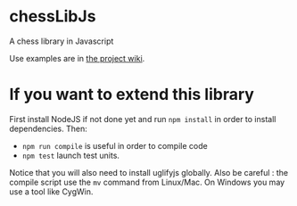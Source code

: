 # chessLibJs
A chess library in Javascript

Use examples are in [the project wiki](https://goo.gl/44RBT5).

If you want to extend this library
==================================

First install NodeJS if not done yet and run `npm install` in order to install dependencies. Then:

* `npm run compile` is useful in order to compile code
* `npm test` launch test units.

Notice that you will also need to install uglifyjs globally.
Also be careful : the compile script use the `mv` command from Linux/Mac. On Windows you may use a tool like CygWin.
